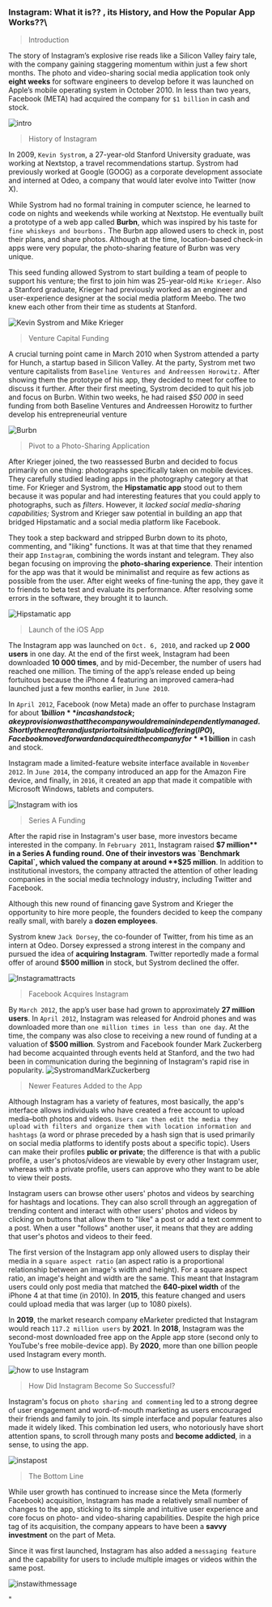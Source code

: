 ### Instagram: What it is?? , its History, and How the Popular App Works??\

> Introduction

The story of Instagram’s explosive rise reads like a Silicon Valley fairy tale, with the company gaining staggering momentum within just a few short months. The photo and video-sharing social media application took only **eight weeks** for software engineers to develop before it was launched on Apple’s mobile operating system in October 2010. In less than two years, Facebook (META) had acquired the company for `$1 billion` in cash and stock.

![intro](https://encrypted-tbn0.gstatic.com/images?q=tbn:ANd9GcTHgBC0dT994wRmHRIwzLowEJ8G5vv3eCqZtQ&amp;usqp=CAU)

> History of Instagram

In 2009, `Kevin Systrom`, a 27-year-old Stanford University graduate, was working at Nextstop, a travel recommendations startup. Systrom had previously worked at Google (GOOG) as a corporate development associate and interned at Odeo, a company that would later evolve into Twitter (now X).



While Systrom had no formal training in computer science, he learned to code on nights and weekends while working at Nextstop. He eventually built a prototype of a web app called **Burbn**, which was inspired by his taste for `fine whiskeys and bourbons.` The Burbn app allowed users to check in, post their plans, and share photos. Although at the time, location-based check-in apps were very popular, the photo-sharing feature of Burbn was very unique.



This seed funding allowed Systrom to start building a team of people to support his venture; the first to join him was 25-year-old `Mike Krieger`. Also a Stanford graduate, Krieger had previously worked as an engineer and user-experience designer at the social media platform Meebo. The two knew each other from their time as students at Stanford.

![Kevin Systrom and Mike Krieger](https://encrypted-tbn0.gstatic.com/images?q=tbn:ANd9GcTo-RDpk_oERZYRoqOS9toIvTTZkBOU_sOz8g&amp;usqp=CAU)

> Venture Capital Funding

A crucial turning point came in March 2010 when Systrom attended a party for Hunch, a startup based in Silicon Valley. At the party, Systrom met two venture capitalists from `Baseline Ventures and Andreessen Horowitz.` After showing them the prototype of his app, they decided to meet for coffee to discuss it further. After their first meeting, Systrom decided to quit his job and focus on Burbn. Within two weeks, he had raised *$50 000* in seed funding from both Baseline Ventures and Andreessen Horowitz to further develop his entrepreneurial venture

![Burbn](https://encrypted-tbn0.gstatic.com/images?q=tbn:ANd9GcT3lOcCMBx--DWXJlWhuKzsjqBEmAC6Z9WZCw&amp;usqp=CAU)

> Pivot to a Photo-Sharing Application

After Krieger joined, the two reassessed Burbn and decided to focus primarily on one thing: photographs specifically taken on mobile devices. They carefully studied leading apps in the photography category at that time. For Krieger and Systrom, the **Hipstamatic app** stood out to them because it was popular and had interesting features that you could apply to photographs, such as *filters*. However, it *lacked social media-sharing capabilities;* Systrom and Krieger saw potential in building an app that bridged Hipstamatic and a social media platform like Facebook.



They took a step backward and stripped Burbn down to its photo, commenting, and \"liking\" functions. It was at that time that they renamed their app `Instagram`, combining the words instant and telegram. They also began focusing on improving the **photo-sharing experience**. Their intention for the app was that it would be minimalist and require as few actions as possible from the user. After eight weeks of fine-tuning the app, they gave it to friends to beta test and evaluate its performance. After resolving some errors in the software, they brought it to launch.

![Hipstamatic app](https://encrypted-tbn0.gstatic.com/images?q=tbn:ANd9GcQjbJiH9jiURLWcBsVPH7BIqwJwCUZDxnk3CA&amp;usqp=CAU)

> Launch of the iOS App

The Instagram app was launched on `Oct. 6, 2010`, and racked up **2 000 users** in one day. At the end of the first week, Instagram had been downloaded **10 000 times**, and by mid-December, the number of users had reached one million. The timing of the app’s release ended up being fortuitous because the iPhone 4 featuring an improved camera–had launched just a few months earlier, in `June 2010`.



In `April 2012`, Facebook (now Meta) made an offer to purchase Instagram for about **$1 billion** in cash and stock; a key provision was that the company would remain independently managed. Shortly thereafter and just prior to its initial public offering (IPO), Facebook moved forward and acquired the company for **$1 billion** in cash and stock.



Instagram made a limited-feature website interface available in `November 2012`. In `June 2014`, the company introduced an app for the Amazon Fire device, and finally, in `2016`, it created an app that made it compatible with Microsoft Windows, tablets and computers.

![Instagram with ios](https://encrypted-tbn0.gstatic.com/images?q=tbn:ANd9GcRLCLkhlkfiqm5lBGWC6IMg0jYS5CIPtMLazg&amp;usqp=CAU)

> Series A Funding

After the rapid rise in Instagram's user base, more investors became interested in the company. In `February 2011`, Instagram raised **$7 million** in a Series A funding round. One of their investors was `Benchmark Capital`, which valued the company at around **$25 million**. In addition to institutional investors, the company attracted the attention of other leading companies in the social media technology industry, including Twitter and Facebook.



Although this new round of financing gave Systrom and Krieger the opportunity to hire more people, the founders decided to keep the company really small, with barely a **dozen employees**.



Systrom knew `Jack Dorsey`, the co-founder of Twitter, from his time as an intern at Odeo. Dorsey expressed a strong interest in the company and pursued the idea of **acquiring Instagram**. Twitter reportedly made a formal offer of around **$500 million** in stock, but Systrom declined the offer.

![Instagramattracts](https://encrypted-tbn0.gstatic.com/images?q=tbn:ANd9GcTLRpqCqqYj6bhvQiEHjVrpXRGfGejI1-TZvg&amp;usqp=CAU)

> Facebook Acquires Instagram

By `March 2012`, the app’s user base had grown to approximately **27 million users**. In `April 2012`, Instagram was released for Android phones and was downloaded more than `one million times in less than one day`. At the time, the company was also close to receiving a new round of funding at a valuation of **$500 million**. Systrom and Facebook founder Mark Zuckerberg had become acquainted through events held at Stanford, and the two had been in communication during the beginning of Instagram's rapid rise in popularity.
![SystromandMarkZuckerberg](https://encrypted-tbn0.gstatic.com/images?q=tbn:ANd9GcTI0AwavGtoMFuwyaWmqywI_enBPm6wVUsxoA&amp;usqp=CAU)

> Newer Features Added to the App

Although Instagram has a variety of features, most basically, the app's interface allows individuals who have created a free account to upload media–both photos and videos. `Users can then edit the media they upload with filters and organize them with location information and hashtags` (a word or phrase preceded by a hash sign that is used primarily on social media platforms to identify posts about a specific topic). Users can make their profiles **public or private**; the difference is that with a public profile, a user's photos/videos are viewable by every other Instagram user, whereas with a private profile, users can approve who they want to be able to view their posts.



Instagram users can browse other users' photos and videos by searching for hashtags and locations. They can also scroll through an aggregation of trending content and interact with other users' photos and videos by clicking on buttons that allow them to \"like\" a post or add a text comment to a post. When a user \"follows\" another user, it means that they are adding that user's photos and videos to their feed.



The first version of the Instagram app only allowed users to display their media in a `square aspect ratio` (an aspect ratio is a proportional relationship between an image's width and height). For a square aspect ratio, an image's height and width are the same. This meant that Instagram users could only post media that matched the **640-pixel width** of the iPhone 4 at that time (in 2010). In **2015**, this feature changed and users could upload media that was larger (up to 1080 pixels).



In **2019**, the market research company eMarketer predicted that Instagram would reach `117.2 million users` by **2021**. In **2018**, Instagram was the second-most downloaded free app on the Apple app store (second only to YouTube's free mobile-device app). By **2020**, more than one billion people used Instagram every month.

![how to use Instagram](https://encrypted-tbn0.gstatic.com/images?q=tbn:ANd9GcTi4wQ8NkC1FtfpiECZtE0JUiLo2g6p2n0k8A&amp;usqp=CAU)


> How Did Instagram Become So Successful?

Instagram's focus on `photo sharing and commenting` led to a strong degree of user engagement and word-of-mouth marketing as users encouraged their friends and family to join. Its simple interface and popular features also made it widely liked. This combination led users, who notoriously have short attention spans, to scroll through many posts and **become addicted**, in a sense, to using the app.

![instapost](https://img.freepik.com/free-psd/instagram-post-template_1393-166.jpg?w=2000)

> The Bottom Line

While user growth has continued to increase since the Meta (formerly Facebook) acquisition, Instagram has made a relatively small number of changes to the app, sticking to its simple and intuitive user experience and core focus on photo- and video-sharing capabilities. Despite the high price tag of its acquisition, the company appears to have been a **savvy investment** on the part of Meta.



Since it was first launched, Instagram has also added a `messaging feature` and the capability for users to include multiple images or videos within the same post.

![instawithmessage](https://encrypted-tbn0.gstatic.com/images?q=tbn:ANd9GcRaCFSGjLygMKispoAj2P7i0qmlJ1KdjHhXYA&amp;usqp=CAU)

"
